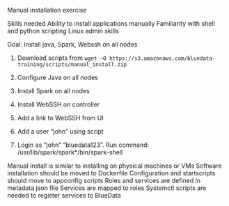 Manual installation exercise

Skills needed
Ability to install applications manually
Familiarity with shell and python scripting
Linux admin skills

Goal: Install java, Spark, Webssh on all nodes

1. Download scripts from 
`wget –O https://s3.amazonaws.com/bluedata-training/scripts/manual_install.zip`

2. Configure Java on all nodes 

3. Install Spark on all nodes

4. Install WebSSH on controller

5. Add a link to WebSSH from UI

6. Add a user “john” using script 

7. Login as “john” “bluedata123”. Run command: /usr/lib/spark/spark*/bin/spark-shell

Manual install is similar to installing on  physical machines or VMs
Software installation should be moved to Dockerfile
Configuration and startscripts should move to appconfig scripts
Roles and services are defined in metadata json file
Services are mapped to roles
Systemctl scripts are needed to register services to BlueData

